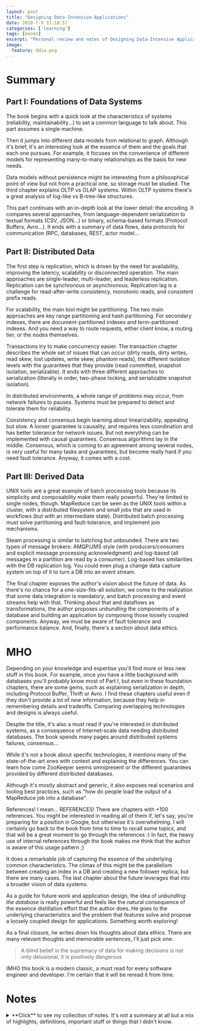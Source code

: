 ```yaml
---
layout: post
title: "Designing Data-Intensive Applications"
date: 2018-7-9 11:18:57
categories: ['learning']
tags: [books]
excerpt: "Personal review and notes of Designing Data-Intensive Applications"
image:
  feature: ddia.png
---
```


# Summary

## Part I: Foundations of Data Systems

The book begins with a quick look at the characteristics of systems (reliability,
maintainability...) to set a common language to talk about. This part assumes a
single machine.

Then it jumps into different data models from relational to graph. Although
it's brief, it's an interesting look at the essence of them and the goals
that each one pursues. For example, it focuses on the convenience of different
models for representing many-to-many relationships as the basis for new needs.

Data models without persistence might be interesting from a philosophical point
of view but not from a practical one, so storage must be studied. The third chapter
explains OLTP vs OLAP systems. Within OLTP systems there's a great analysis of
log-like vs B-tree-like structures.

This part continues with an in-depth look at the lower detail: the encoding. It
compares several approaches, from language-dependent serialization to textual
formats (CSV, JSON...) or binary, schema-based formats (Protocol Buffers,
Avro...). It ends with a summary of data flows, data protocols for
communication (RPC, databases, REST, actor model...

## Part II: Distributed Data

The first step is replication, which is driven by the need for availability,
improving the latency, scalability or disconnected operation.
The main approaches are single-leader, multi-leader, and leaderless replication.
Replication can be synchronous or asynchronous. Replication lag is a challenge
for read-after-write consistency, monotonic reads, and consistent prefix reads.

For scalability, the main tool might be partitioning. The two main approaches
are key range partitioning and hash partitioning. For secondary indexes,
there are document-partitioned indexes and term-partitioned indexes. And you
need a way to route requests, either client know, a routing tier, or the
nodes themselves.

Transactions try to make concurrency easier. The transaction chapter describes
the whole set of issues that can occur (dirty reads, dirty writes, read skew,
lost updates, write skew, phantom reads), the different isolation levels with
the guarantees that they provide (read committed, snapshot isolation,
serializable). It ends with three different approaches to serialization
(literally in order, two-phase locking, and serializable snapshot isolation).

In distributed environments, a whole range of problems may occur, from
network failures to pauses. Systems must be prepared to detect and tolerate
them for reliability.

Consistency and consensus begin learning about linearizability, appealing but
slow. A looser guarantee is causality, and requires less coordination and has
better tolerance for network issues. But not everything can be implemented with
causal guarantees. Consensus algorithms lay in the middle. Consensus, which
is coming to an agreement among several nodes, is very useful for many tasks
and guarantees, but become really hard if you need fault tolerance. Anyway,
it comes with a cost.

## Part III: Derived Data

UNIX tools are a great example of batch processing tools because its
simplicity and composability make them really powerful. They're limited to
single nodes, though. MapReduce can be seen as the UNIX tools within a cluster,
with a distributed filesystem and small jobs that are used in workflows
(but with an intermediate state). Distributed batch processing must solve
partitioning and fault-tolerance, and implement join mechanisms.

Steam processing is similar to batching but unbounded. There are two types
of message brokers: AMQP/JMS style (with producers/consumers and explicit
message processing acknowledgment) and log-based (all messages in a partition
are read by a consumer). Log-based has similarities with the DB replication
log. You could even plug a change data capture system on top of it to turn
a DB into an event stream.

The final chapter exposes the author's vision about the future of data. As there's
no chance for a one-size-fits-all solution, we come to the realization that
some data integration is mandatory, and batch processing and event streams
help with that. Thinking about that and dataflows as transformations, the author
proposes _unbundling_ the components of a database and building an application
by composing those loosely coupled components. Anyway, we must be aware of
fault tolerance and performance balance. And, finally, there's a section about
data ethics.

# MHO

Depending on your knowledge and expertise you'll find more or less new stuff
in this book. For example, once you have a little background with databases
you'll probably know most of Part I, but even in these foundation chapters,
there are some gems, such as explaining serialization in depth, including
Protocol Buffer, Thrift or Avro. I find these chapters useful even if
they don't provide a lot of _new_ information, because they help in remembering
details and tradeoffs. Comparing overlapping technologies and designs is
always useful.

Despite the title, it's also a must read if you're interested in distributed
systems, as a consequence of Internet-scale data needing distributed databases.
The book spends many pages around distributed systems failures, consensus...

While it's not a book about specific technologies, it mentions many of the
state-of-the-art ones with context and explaining the differences. You can
learn how come ZooKeeper seems omnipresent or the different guarantees provided
by different distributed databases.

Although it's mostly abstract and generic, it also exposes real scenarios
and tooling best practices, such as "how do people load the output of a
MapReduce job into a database".

References! I mean... REFERENCES! There are chapters with +100 references. You
might be interested in reading all of them if, let's say, you're preparing for
a position in Google, but otherwise it's overwhelming. I will certainly go back
to the book from time to time to recall some topics, and that will be a great
moment to go through the references :) In fact, the heavy use of
internal references through the book makes me think that the author is aware of
this usage pattern ;)

It does a remarkable job of capturing the essence of the underlying common
characteristics. The climax of this might be the parallelism between creating
an index in a DB and creating a new follower replica, but there are many cases.
The last chapter about the future leverages that into a broader vision of data
systems.

As a guide for future work and application design, the idea of _unbundling the
database_ is really powerful and feels like the natural consequence of the
essence distillation effort that the author does. He goes to the underlying
characteristics and the problem that features solve and propose a loosely
coupled design for applications. Something worth exploring!

As a final closure, he writes down his thoughts about data ethics. There are
many relevant thoughts and memorable sentences, I'll just pick one:

> A blind belief in the supremacy of data for making decisions is not only
> delusional, it is positively dangerous

IMHO this book is a modern classic, a must read for every software engineer and
developer. I'm certain that it will be reread it from time.

# Notes

<details>
<summary markdown="1">
**Click** to see my collection of notes. It's not a summary at all but a mix of
highlights, definitions, important stuff or things that I didn't know.
</summary>

<div markdown="1">
## Part I: Foundations of Data Systems

### 1. Reliable, Scalable, and Maintainable Applications

> (...) there are datastores that are also used as mes‐
sage queues (Redis), and there are message queues with database-like durability
guarantees (Apache Kafka). The boundaries between the categories are becoming blurred.

> Reliability:
> the system should continue to work correctly (performing the correct function at
the desired level of performance) even in the face of adversity (hardware or software
faults, and even human error).

> Scalability:
> as the system grows (in data volume, traffic volume, or complexity), there should
be reasonable ways of dealing with that growth.

> Maintainability
> Over time, many different people will work on the system (engineering and 
operations, both maintaining current behavior and adapting the system to new use
cases), and they should all be able to work on it productively.

#### Reliability

> Note that a fault is not the same as a failure. **A _fault_ is (...) one
component of the system deviating from its spec**, whereas **a _failure_ is when the system as a
whole stops providing the required service to the user**.

> there is a move toward systems that can tolerate the loss of entire machines, by
using software fault-tolerance techniques in preference or in addition to hardware
redundancy.

#### Scalability

##### Describing load

> we need to succinctly describe the current load on the system; only then can we
discuss growth questions. Load can be described
with a few numbers which we call load parameters. The best choice of parameters
depends on the architecture of your system: it may be requests per second to a web
server, the ratio of reads to writes in a database, the number of simultaneously active
users in a chat room, the hit rate on a cache, or something else.

##### Describing performance

> you can investigate what happens
when the load increases. You can look at it in two ways:
- When you increase a load parameter and keep the system resources (CPU, memory,
network bandwidth, etc.) unchanged, how is the performance of your system
affected?
- When you increase a load parameter, how much do you need to increase the
resources if you want to keep performance unchanged?

> In a batch processing system such as Hadoop, we usually care about throughput —the
number of records we can process per second, or the total time it takes to run a job
on a dataset of a certain size. In online systems, what’s usually more important is the
service’s response time—that is, the time between a client sending a request and
receiving a response.

> Latency and response time are often used synonymously, but they
are not the same. The response time is what the client sees: besides
the actual time to process the request (the service time), it includes
network delays and queueing delays. Latency is the duration that a
request is waiting to be handled—during which it is latent, awaiting service.

##### Approaches for coping with load

Scaling up vs. scaling out

> It is conceivable that distributed
data systems will become the default in the future, even for use cases that don’t
handle large volumes of data or traffic.

#### Maintainability

Operability + Simplicity + Evolvability




### 2. Data Models and Query Languages

**The network, hierarchical and document models**
- Network model is a generalization of the hierarchical model. In the tree
structure of the hierarchical model, every record has exactly one parent; in the
network model, a record could have multiple parents
  - The links between records in the network model were not foreign keys, but more like
pointers in a programming language (while still being stored on disk). The only way
of accessing a record was to follow a path from a root record along these chains of
links. This was called an access path.
- Document databases reverted back to the hierarchical model in one aspect: storing
nested records within their parent record rather than in a separate
table.
  - However, when it comes to representing many-to-one and many-to-many relation‐
ships, relational and document databases are not fundamentally different: in both
cases, the related item is referenced by a unique identifier, which is called a foreign
key in the relational model and a document reference in the document model.

#### Graph-Like Data Models

##### Property Graphs

- **Vertex**: id + outgoing edges + incoming edges + properties (k-v).
- **Edge**: id + tail vertex + head vertex + label (kind of relationship) +
            properties (k-v).

- Any vertex can have an edge connecting any other vertex.
- Given any vertex yo can efficiently find the incoming and outgoing vertex and
transverse the graph.
- Labels allow storing different kinds of information in a single graph.

##### Triple-Stores and SPARQL

Mostly equivalent to property graphs.

Related to the _semantic web_ through RDF, which is a format to specify data
combinable with other sources using the same namespaces and attributes.

> SPARQL is a query language for triple stores using the RDF model.

##### The Foundation: Datalog

Subset of Prolog, close to triple-store model but generalized.

Just like Prolog, it's based on rules (that can be reusable among different
queries).






### 3. Storage and Retrieval

#### Data Structures that Power Your Database

Log: append-only data file.

Index: additional structure derived from the primary data for improving
performance.

Log compaction: removal of old values of keys (by keeping just the last one).

##### Hash Indexes

Hash indexes: n-memory hash from key to a disk position. Example: Bitcask (default storage
engine in Riak).

Tombstone: record to mark deletion in a log.

Append-only logs are really convenient:
- Appending and merging are sequential write operations, faster than random writes.
- Concurrency and crash recovery are simpler.

... but have limitations:
- Its index hash table must fit in memory.
- Range queries are not efficient.

##### SSTables and LSM-Trees

**Sorted String Table (SSTable)**: storage segments that are sorted by key , and each key appears only once within each merged segment. Advantages over log segments with hash indexes:

- Merging is simple and efficient even if it doesn't fit in memory, with mergesort.
- Indexes can be sparse (thanks to sorting), you can scan from the previous known one.
- Previous approach leads to group records into blocks and compress them before writing to disk.

Constructing and maintaining SSTables:

1. On write, add it to a memtable (an in-memory balanced tree data structure such as red-black trees or AVL trees...).
2. When the memtable gets bigger than a threshold, write it out to disk, becoming the most recent segment.
3. To serve a read request, first try at the memtable, then use the on-disk segments.
4. From time to time, merge and compact.

Caveat: on crash, the most recent entries at the memtable would be lost, so they have to be written to a (unsorted) "emergency" log as well.

Implementation details:

- Looking up keys that doesn't exist at the database is slow, because it checks the memtable and all segments. To avoid that you can use bloom filters to tell whether keys appear or not.
- Strategies for order and timing of merging and compacting:
  - Size-tiered: newer and smaller SSTables are merged into older, larger ones.
  - Leveled: the key range is split up into smaller SSTables, and older data is moved into separate "levels".

##### B-Trees

Standard index implementation in many databases.

Key-value pairs sorted by key, allowing efficient key-value lookups and range queries.

While previous log-structured indexes break the database down into variable-size segments, B-trees break the database down into fixed-size blocks and read one page at a time. This corresponds more closely to the underlying hardware.

_Note: if you want to learn more about B-Trees, read SQL Performance Explained ([slides](https://juanignaciosl.github.io/postgresql/2016/06/04/sql-performance-explained-cylicon-valley.html))._

##### Comparing B-Trees and LSM-Trees

As a rule of thumb, B-trees are faster for reads, and LSM-trees are faster for writes. But that's often sensitive to workload, so you must test them with your particular workload.

Advantages of LSM-trees:
- Write amplification (one write resulting in many writes to the disk). In write-heavy applications the bottleneck can be the write rate, and write amplification can have a direct cost:
  - B-trees require writing several times: at least to the WAL and the tree page, but also page splits. And they always write full pages.
  - Log-structured indexes rewrite data due to compaction and merging. In general they can sustain higher write throughput because write amplification is usually lower and because compacting is sequential. If disk is magnetic this is specially important.
- LSM-trees can be compressed better, producing smaller files on disk.
- B-trees have fragmentation: then a page is split or a row can't fit in a existing page, some space in a page remains unused. LSM-trees are not page-oriented and rewrites remove fragmentation, so they have lower storage overloads.

Downsides of LSM-trees:
- Compaction can interfere with performance because of limited disk resources, producing less predictable response times.
- If write throughput is high compaction might not be able to keep up with the incoming writes rate, so the number of unmerged segments keeps increasing until you run out of space.
- There might be multiple copies of keys. At transactional environments using locks next to the keys is convenient, so B-Trees are more suitable.

#### Transaction Processing or Analytics?

**OLTP** (online transaction processing): access pattern of looking up a small number of records by key, with an index, and then insert or update based on user's input.

**OLAP** (online analytic processing): scan a few columns over a huge number of records and calculate aggregate statistics.

##### Data Warehousing

**Data warehouse**: separate, read-only database for analytics purposes.

##### Stars and Snowflakes: Schemas for Analytics

Most data warehouses are modeled in star schema: a large fact table with attributes and dimensions (FKs to other tables).

#### Column-Oriented Storage

Analytics query often specify a subset of columns, making column-oriented storage more suitable.

##### Column compression

Column values often are repetitive, making bitmap encoding compression very attractive (storing a value table and its indexes instead of the value itself), and even compressing the indexes themselves.




### 4. Encoding and Evolution

#### Formats for encoding data

Using language-specific formats is not recommended (you get coupled to
languages, and they're usually not efficient), and widespread encoding
formats such as XML, JSON or CSV are limited (ambiguous, incomplete and not
always without proper schema specification support).

##### Thrift and Protocol Buffers

They're binary encoding libraries that require an schema.libraries that require an schema.

Thrift has three different binary encoding formats. It uses aliases for fields.
Protocol Buffers is quite similar.

Forward compatibility (old code can read records that are written by new code)
is guaranteed:
- New fields are just ignored by the code, as (new) tag aren't read.
- Renaming a field just renames it in the schema, the tag number is kept.

Backwards compatibility (can new code read old records?):
- As long as each field has a unique tag number, it can be read.
- If you add a new field, it can't be required, because old records can't have it.

Removing a field is just like adding a field, with backward/forward concerns
reversed (you can only remove a field that is optional) and you can't reuse the
tag number.

Changing the type can lead to precision loss.

Protocol buffers doesn't have array types but a `repeated` keyword. You could
change from `optional` to `repeated`.

Thrift does have array types. You can't change from single-valued to
multi-valued as with Protocol Buffers, but you can have nested lists.

##### Avro

Thrift wasn't a good fit for Hadoop, specially for dynamically generated
schemas and dynamic languages, so Apache came out with Avro.

Schema-based. Both reader and writer must have compatible schemas, because the
binary encoding is just a concatenation of the values, without type or field
information.

Reader and writer schemas don't have to be _the same_, though. The library
compares both schemas and perform needed transformations, such as different
order or filling missing values with default ones.

For schema evolution, you must ensure that new and removed fields have default
values. `null` is supported through union types.

The schema can be bundled in the file if it has a lot of records (so it's not
a problem from storage point of view). A database could store a versioned
list of schemas. Finally, for network communication, the schema can be
negotiated in advance.

#### Modes of Dataflow

##### Dataflow Through Databases

##### Dataflow Through Services: REST and RPC



## Part II: Distributed Data

You want to distribute data because of scalability, fault tolerance/HA and/or
latency.

A first approach for scaling to higher load is a bigger machine, but the cost
grows faster than linearly and is limited to a single geographic location.

This part focuses on "shared-nothing architectures".

Ways to distribute data: replication vs. partitioning.




### 5. Replication

#### Leaders and Followers

Clients must send the writes to the leader, which propagates the changes to
the followers through the replication log. Reads can be queried both to leaders
and followers.

Followers can be synchronous or asynchronous. Synchronous guarantee that the
change is propagated, but might cause writes to fail if they're not available.

##### Handling Node Outages

**Follower failure: _Catch-up recovery_**. As followers keep a log, if there's
been a crash or network interruption, they can request the data from the last
one processed.

**Leader failure: _Failover_**. One of the followers needs to be promoted to
leader, clients need to be reconfigured, and other followers need to start
consuming data from the new leader.

##### Implementation of Replication Logs

- *Statement-based replication*: compact but with some issues, such as
non-deterministic functions (`now()`) or transactions.
- *Write-ahead log (WAL) shipping*: there's a log containing all writes, so
it can be sent to followers, as it allows regenerating the DB. The main
problem is that it describes the data on a very low level (byte changes in
disk blocks), so it depends on the storage engine.
- *Logical (row-based) log replication*: enough information about the rows that
change.
- *Trigger-based replication*: application-level code to perform changes.
Useful for complex (ad-hoc) situations.

#### Problems with Replication Lag

Synchronous replication is not feasible in practice (a single node failure can
bring the whole system down), so you must deal with asynchronous replication
lag. That comes with problems.

##### Reading Your Own Writes

If a user performs a change and immediately reads from a follower that doesn't
have the change yet the data won't be read. Read-after-write consistency might
be needed ("read-your-writes"). Techniques:
- If what a user can modify is not a big subset of the data, if you read
something that the user might've modified, read it from the leader.
- Decide whether reading from the leader or not. For example, tracking the
time before the last update or monitor the replication lag.
- Remember at the client the timestamp of the most recent write and ensure that
the served read is up-to-date. This is harder in a multi-device user
environment.

##### Monotonic reads

A user might do a query to one follower and then to another one that is behind
the previous one (in terms of replication), so the user perception might be
"going back in time". Monotonic reads is having the guarantee that this won't
happen. You can guarantee this by having users asking to the same followers.

##### Consistent Prefix Reads

Causally relationships should be read in order. For example, a question-answer
conversation must be read by people watching it in order. This is a problem at
sharded systems. You might need to record causal relationships explicitly.

#### Multi-Leader Replication

In multi-leader configurations each leader is also a follower to the other
leaders.

A conflict resolution system is needed.

You probably need multi-leader replication in **multi-datacenter setups**.
Otherwise the whole system might be slower (due to the need of routing all
reads through the leader).

**Offline devices support** is another case of multi-leader replication, as
they also support writes.

**Real-time collaborative editing** are essentially multi-leader replication
cases.

##### Handling Write Conflicts

There are several approaches. One of the most interesting one is **converging
towards a consistent state**, because it avoids locks or simulating a single
leader approach. The goal is allow conflicting writes but set up a conflict
resolution strategy so all DBs end in the same state. Strategy example:
- Bind the edition with a timestamp and keep the last one.
- Bind a unique id and keep the higher one.
- Merge.
- Set up an explicit structure and somehow prompt for resolution.

##### Automatic Conflict Resolution

Ongoing research:
- Conflict-free replicated datatypes (CRDTs): data structures (sets, maps...)
that can be concurrently edited by multiple users, resolving conflicts in
sensible ways with two-way merges. Riak has implemented some.
- Mergeable persistent data structures: track history (similar to Git) and
use a three-way merge function.
- Operational transformation: algorithm designed for concurrent editing of
an ordered list of items (such as characters at Etherpad or Google Docs, which
use it).

##### Multi-Leader Replication Topologies

The most common approaches are circular, star and all-to-all topologies.

Star and all-to-all topologies make all data go through all nodes, one by
one. Ids are assigned to avoid infinite loops. One failure can stop
propagation. On the other hand, all-to-all strategies can have other issues,
as ordering is not granted, potentially causing casualty errors. To avoid
that you can use _version vectors_.

#### Leaderless replication

Clients can send writes to any DB. Dynamo, Riak, Cassandra and Voldemort use
this approach.

In these setups, a client send both writes and reads to multiple nodes. That
way you don't even need to handle failovers.

Mechanisms to cope with failover:
- Read repair: when a client reads data and some of the answers are outdated,
they write the result back to the outdated replicas. This works well with
frequent reads.
- Anti-entropy process: a background process is always monitoring and updating
missing data.

**Quorum reads and writes**: given `n` replicas, if the write must be confirmed
by `w` writes and `r` nodes must be queried in each read, `w + r > n`. As at
least one of the node `r` nodes must be up to date, we'd get an up-to-date
value. This also allows some tolerance to unavailable nodes:
- if `w < n` writes can be processed if a node is unavailable.
- if `r < n` reads can be processed if a node is unavailable.
- with `n=3, w=2, r=2` one unavailable nodes can be tolerated.
- with `n=5, w=3, r=3` two unavailable nodes can be tolerated.

Normally, reads and writes are sent to all nodes. `w` and `r` determine the
number of nodes that we wait for.

##### Limitations of Quorum Consistency

Even with quourum, edge cases are likely to happen, because of hardware
failures, failed reads, replication lag and other. This kind of system is
suited for applications that can cope with eventual consistency.
Anyway, monitoring replication lag and staleness is a key practice in a
healthy system.

##### Sloppy Quorums and Hinted Handoff

**Sloppy quorum**: in case of not reaching `w` nodes in a write, instead of
failing, choose a different set of `w` nodes ("overriding the normal sharding
policy"). This assumes that you could get an old value. When the original `w`
nodes are back, push the write there.

In multi-datacenter replication, systems like Cassandra, Voldemort or Riak
keep most of the communication local by waiting only for nodes within the same
datacenter (although the writes are sent asynchronously to all replicas in
all datacenters).

##### Detecting Concurrent Writes

**Last write wins (LWW)**: discarding concurrent writes. When there are
concurrent writes, they get assigned a timestamp, and older keys are
overwritten. This guarantees convergence at the cost of data loss.
A recommended way of using Cassandra is using a UUID as the key, so
each write is unique (and immutable), so concurrent updates are impossible.

_Note that two operations are said to be concurrent if they don't know about
each other, no matter the time. That's because time in distributed systems
is complicated._

##### Capturing the happens-before relationship

Clients can send the last known version number, and the server can return
all the values that have not been overwritten, and the actual version number
after the write. That way, the server
can determine if operations are concurrent based on the version numbers.

##### Merging concurrently written values

Although previous algorithm ensures that there's no data loss, clients must
resolve the conflict, for example, with unions. But plain unions would
drop deletions. To avoid that, instead of deleting items, items are marked
as deleted, thus allowing unions.

##### Version vectors

In leaderless replication, instead of keeping a single version number, a
different version number is tracked in each replica, allowing to
differentiate between an overwrite and a concurrent write.


### 6. Partitioning

The main reason for _partitioning_ (breaking up data into partitions) is
scalability.

#### Partitioning and Replication

Partitioning is usually combined with replication.

#### Partitioning of Key-Value Data

Partitioning schema is important because if it were _skewed_ one node might
have to handle most of the load, making partitioning inefficient.

##### Partitioning by Key Range

Given a key with a continuous range of values, we can split it among nodes.
Boundaries could be chosen automatically or by an administrator.
Within a partition we can keep the keys in order, making range scans easy.
This can lead to hot spots. For example, if the key were the creation date,
all writes would go to the same node. In these cases you could prepend a
prefix that distributed the load among the nodes.

##### Partitioning by Hash of Key

To distribute the load evenly you could apply a hash function to the key and
then partition by the range of the hash of the key.
Although this balances the load, it makes range searches by key very
inefficient.
Cassandra uses a compromise: a table can be declared with a compound PK, and
only the first column is hashed. So, queries where the first column has a
fixed values are efficient (as all data is at the same node, and sorted by
the rest of columns).

##### Skewed Workloads and Relieving Hot Spots

Even hash partitioning can't avoid hotspots if one key is used intensively.
In those scenarios you could add random numbers in front of "hot keys" to
balance the partitioning, at the cost of increasing the bookkeeping (you have
to query all nodes for queries on hot keys. That tradeoff nowadays must be
handled at application level.

#### Partitioning and Secondary Indexes

While secondary indexes are the bread and butter to relational databases,
distributed DBs have avoided them because they don't match well with
partitioning.

##### Partitioning Secondary Indexes by Document

The index contains the keys to the documents within its partition that contain
the value.
With this system, each partition is completely separated and contains the 
secondary index for the documents at it. Also called "local indexes".
Using it requires querying all partitions.
This schema is prone to tail latency amplification.
Most vendors recommend a partitioning scheme where secondary indexes can be
served from the same partition, but that's not always possible.

##### Partitioning Secondary Indexes by Term

Instead of having a local index for each partition, the index itself can be
partitioned. For example, we might have a secondary index on a term and have
the index of values a-m in one partition and the index of n-z in other. This
way you only have to query one index.

It makes reads more efficient but writes are slower, as a single document
write might have to update indexes at many partitions.

#### Rebalancing Partitions

Rebalancing: moving data (partitions) from one node to another.

Don't use `hash mod N`, because if `N` changes you have to move your data all
around.

Using a **fixed number of partitions**, relatively larger than N, and assign them
to the nodes, is a easy and good approach. The main problem is choosing a
number that is not too low (because it's an upper boundary for N) nor too
high (managing partitions has a cost).

Specially for key-range partitioning, but also useful for hash partitioning,
there's **dynamic partitioning**: the DB starts with a single partition (or a
preconfigured _pre-splitting_ and as ranges are populated, partitions are split
or merged. This optimizes the partition overhead.

Previous approaches were proportional to the size of the dataset. For hash
partitioning you can use **partitioning proportionally to nodes**: each node
has a fixed number of partitions. This keeps the size of each partition
fairly stable.

##### Operations: Automatic or Manual Rebalancing

Balancing is expensive, so automatic balancing can lead to surprises to avoid
network or IO overload. Putting a human in the loop is often convenient.

#### Request Routing

In order to do a request, we need to know which node to connect to. This is a
problem of _service discovery_. We could delegate on the client, on a routing
tier, or in the nodes themselves.
Be it the routing engine, the client or the nodes, we need a mechanism that
learns about changes in partitions so the reqeusts are sent to the right nodes.
Many technologies (HBase, Kafka...) use ZooKeeper for service discovery. It
talks to the nodes and keep track of the IPs and partitions.
Cassandra takes a different approach, with a gossip protocol among the nodes
to disseminate the changes. If a request is sent to the wrong node, it's
redirected.

### 7. Transactions

#### The Slippery Concept of a Transaction

Transaction guarantees are often described as **ACID**: Atomicity, Consistency,
Isolation and Durability (although definitions are vague and ACID has become a
marketing term).

**Atomicity**: a transaction is atomic if when an error occurs in the middle
of it, all the writes are discarded or undone and the transaction is aborted.

**Consistency**: if the transaction starts in a valid state (from the
standpoint of the variants of your application) and writes preserve the
validity, the invariants are always satisfied. Consistency actually belongs
to the application, that must take advantage of Atomicity, Isolation and
Durability to be consistent.

**Isolation**: if two transactions occur concurrently, they must run as if
they were run in isolation (serially).

**Durability**: if the transaction ends successfully (written to a
non-volatile store), the data won't be lost. This often implies writing to a
write-ahead log.

##### Single-Object and Multi-Object Operations

In order to change data in several object (rows, documents...) the DB must
support a way to group operations in a transaction.

Single-object operations, such as updating one record or incrementing a counter
(if the database provides that mechanism) are not considered transactions.

#### Weak Isolation Levels

ACID has a performance cost. Knowing the isolation levels can help you choosing
the right tool.

##### Read Committed

When you read you only read committed data. When you write, you only overwrite
committed data.

Dirty writes are often prevented with row locks that transactions must get
before modifying a value.

Dirty reads could be prevented with a lock as well, but that would cause long
transactions to block reads for a long time. Instead, both the old value and
the new one are remembered until the transaction ends. Queries outside the
transaction read the old one, queries inside read the new one.

##### Snapshot Isolation and Repeatable Read

_Nonrepeatable read or read skew_: two consecutive queries return different
values for the same field (because a transaction changed it). That's considered
acceptable under read committed isolation level, but it's not for long running
queries such as the ones under analytical queries or backups.
Snapshot isolation fixes this: each transaction reads from a consistent
snapshot of the DB.

It's usually implemented with MVCC (multi-version concurrency control): each
transaction gets a unique identifier, and when it modifies some data, the new
one is tagged with that id. That way the DB know what data should be seen
by each transaction.

Reads are based in visibility rules: a record is visible if the transaction
that created that object was already committed and the object is not marked
for deletion by a committed transaction. This is performed by remembering
ongoing transactions when another transaction begins.

##### Preventing lost updates

In concurrent read-modify-write cycles, you can lose updates (because the first
transaction doesn't know about the first one).

Mechanisms:
- Atomic write operations: `update counters set val = val + 1 where key = 1`.
- Explicit locking: adding `... for update` in a select grants a write lock.
- Automatic detection and retry.
- Compare and set: add the old value at the `where` of the write query.

##### Conflict resolution and replication

In replicated DBs you can't use locks or compare-and-set, because there are
several copies. In these scenarios, using special data structures that allow
fixing the conflict at application level, or that take advantage of commutative
properties of some operations, are the way to go.
The alternative, last write wins, is prone to lost updates.

##### Write Skew and Phantoms

**Write skew**: two transactions read the same objects, and then update some of
those objects. It's hard to control. You might be able to do it with true
serializable isolation, triggers and materialized views, or explicit locks.

The pattern is doing a select that then, depending on application logic,
performs a write. This, having a write in one transaction changing the result
of a search query in another, is called a phantom. You can't use a lock to
avoid them, because there's no object to attach it to it.

A solution is materializing conflicts: adding rows that allow explicit locking.
It's not a great solution because it's error-prone and leaks a concurrency
control into the data model. Serializable isolation is preferable.

#### Serializability

Serialization provides the strongest guarantees, but with a cost.

##### Actual Serial Execution

Single-threaded systems allow executing transactions actually in serial, and
can perform well. They're nevertheless limited to a CPU core, and should only
be used if all data fits in memory.

###### Encapsulating transactions in stored procedures

To get rid of human interaction and reduce network communication, you can
perform the complete transaction in a safe stored procedure.

##### Two-Phase Locking (2PL)

In 2PL, if a transaction wants to read a object written by another one, it
must wait. And if a transaction wants to write an object read by another, it
must wait as well.

It's implemented with locks in shared mode (for reads) and exclusive mode (for
reads). Exclusive lock imply waiting.

The main problem is performance. Partly by management overhead but mostly
because the loss of concurrency. They're _really_ slow at high percentiles.

For phantom prevention a DB must implement predicate locks, which are locks
over objects that match some search condition (even if they don't exist yet!).

Predicate locks are expensive to check, so index-range locks are a good
compromise. Instead of locking the precise ranges, they leverage existing
indexes to create the locks on them. They're broader, but much faster.

##### Serializable Snapshot Isolation (SSI)

SSI is optimistic in the sense that it allows transaction to operate as if
nothing wrong happened, and performs the checks at commit. If everything was
OK (if the transactions actually run in serial) it allows committing, otherwise
transaction is aborted.

This performs good if contention (access to the same resource) is low and there
are spare resources.

##### Decisions based on an outdated premise

If the transaction makes decisions based upon a read in the beginning, on
commit the premise must be checked again.

**Detecting stale MVCC reads** (uncommitted writes before the read).

**Detecting writes that affect prior reads** (write after the read).


### 8. The Trouble with Distributed Systems

#### Faults and Partial Failures

In single-machine there's no _essential_ reason for things to go wrong. As a
single computer is deterministic, the problems are always faulty software.
In distributed systems that's no longer true, because you must face real-world
issues, making the system non-deterministic and prone to partial failures.

#### Unreliable Networks

There's a myriad of ways a network can fail, and some components need to detect
failures to react (for example, a load balancer). Timeouts are the only
reliable mechanism for detecting a fault.

#### Unreliable Clocks

Monotonic clocks are clocks that always move ahead, valid for measuring
duration.

Spanner uses time of the day for generating transaction ids for snapshot
isolation across datacenters. That's normally hard to achieve, but in their
case it's based on a TrueTime API that returns the earliest possible time
and the latest possible time. If given two pairs they don't overlap, they have
confidence that one transaction happened before another. That helps avoiding
causality issues. In order to finish a commit it must wait until all possible
transactions that might've read values also end. So, to reduce wait time it
must improve clock synchronization.

#### Knowledge, Truth and Lies

One node own knowledge can't be trusted because of individual issues (GC...),
and because node faults can't be reliably distinguished from network faults,
so "the truth" is determined by a absolute majority of more than half the
nodes.

Fencing tokens (that can be implemented returning a monotonic token when the
lock is granted) fix the problem of granting a lock to a unresponsive client.

Byzantine faults are problems caused by nodes that "lie", like sending
corrupted messages or claiming something that is not the truth (from a
protocol standpoint). This book assume that these kind of problems don't appear
because nodes are under your control and hardware failures are assisted at
hardware level. Byzantine faults often need to be addressed by consensus of
super majorities (two thirds).

As algorithms need to be defined independently from the hardware, we need to
define which assumptions they can work with. This is done with system models:

Models in regard of timing assumptions:
- Synchronous model: bounded timing. Unrealistic.
- Partially synchronous model: like synchronous, _most of the time_. Realistic.
- Asynchronous model.

Models in regard of node failures:
- Crash-stop faults: the only failure is stop responding and never coming back.
- Crash-recovery faults: after a crash a node can start responding again.
- Byzantine faults: nodes can do anything.

An algorithm is considered *correct* in a system model if it always satisfies
its properties in all situations that can happen in that system model.

There are two kind of properties:
- If a *safety property* is violated we can point a particular point in time at
which it was broken, and the violation can't be undone.
- If a *liveness property* is violated we can't point a particular point of
time for the violation, but there's hope that it may be satisfied in the
future.

### 9. Consistency and consensus

A good approach for building fault-tolerant systems is creating general-purpose
abstractions with useful guarantees, and then let software rely on those
guarantees.

#### Linearizability

Linearizability is making a system look like there's only one copy of the data
and all operations are atomic.

It's not the same than serializability, which is an isolation property of
transactions. Linearizability is all about the recency of individual records.

##### Relying in linearizability

Important in many applications:
- Locks and leader election: in distributed locks, the underlying storage must
be linearizable. Consensus algorithms rely on this.
- Constraints and uniqueness.
- Cross-channel timing dependencies.

#### Ordering Guarantees

##### Ordering and Causalty

Causal order is not a total order. Total order allows any two elements to be
compared. Linearizability has total order, and implies causality.

Causality can be preserved without linearizability, and it's the strongest
possible consistency model that doesn't slow down because of network delays,
and remains available in face of network failures.

In order to determine causality, the dependencies must be tracked, for example
with version vectors. Nevertheless, storing all that is impractical and can
be replaced by sequence number ordering. If we can just add a monotonic integer
that's enough to be consistent with causality. A replication log is also valid.

Without a single leader, generating sequence numbers is not easy, and
approximations are often used, such as timestamps or pre-allocated ranges,
which are inconsistent with causality.

There's other simple method which is consistent: *Lamport timestamps*.
Essentially, it's keeping track of the number of operations performed to keep
track of the causality. Each node has an identifier and a counter. The
identifier provides uniqueness. Each operation goes with the counter, and
if any node or client receives a bigger counter than the one stored, it's
updated.

Lamport timestamps can provide causally dependency at a lower storage cost than
version vectors, but version vectors can detect concurrent operations.

Total ordering is not enough for guarantees such as uniqueness, because the
order is only valid afterwards, not for taking decisions in the moment.

##### Total Order Broadcast

Total order broadcast is a protocol aimed to provide total order guarantees in
distributed environments, without leaders. It requires reliable delivery and
total ordered delivery.

#### Distributed Transactions and Consensus

Consensus is a hard topic required for many needs such as leader election and
atomic commits. In the asynchronous model, it's impossible to solve, but if
nodes can use timeouts the problem becomes solvable.

##### Atomic Commit and Two-Phase Commit (2PC)

In 2PC, applications write on several nodes as usual. For the commit, a
`prepare` signal is first sent by the coordinator, and once both answers are
received, the final `commit` is sent. A global transaction id is shared in all
requests. The `prepare` signal is only returned by the nodes if they can
guarantee that the commit can take place, so nodes actually perform all needed
tasks, but without committing. When the coordinator receives all OKs from the
`prepare`, it's written to disk into a log and sent to the nodes.

It's a blocking protocol because nodes might have to wait for a coordinator
recovery after the `prepare`. In theory it could be done non-blocking, but it's
not practical.

##### Fault-Tolerant Consensus

Properties:
- Uniform agreement: all nodes decide the same.
- Integrity: no node decides twice.
- Validity: the decision was proposed by a node. Rules out trivial solutions.
- Termination: nodes that don't crash decide. Formalizes fault-tolerance.
Subject to the assumption that at least half of the nodes don't crash.

Most algorithms decide upon a sequence of numbers, so they become total order
broadcast algorithms.

In single-leader replication that is not manually solved, on failover a new
leader must be chosen, which is closer to consensus.

Consensus algorithm only guarantee uniqueness of leader within the same epoch,
which roughly is a monotonic number that is increased when a new leader is
chosen. When a decision must be taken, the leader first asks whether it's still
the leader, and then the voting takes place. At least one of the nodes that
confirmed the leadership must take place in the voting.

The biggest differences between fault-tolerant consensus algorithms and 2PC is
that in 2PC the leader is always the same and it must wait for all followers.

Costs:
- The agreement before the voting is close to synchronous communication.
- It requires strict majority, so at least 3 nodes are needed to tolerate 1
fault, and 5 for 2. And network partitions cause blocking of the smaller one.
- Most consensus algorithms assume a fixed number of nodes.
- As they rely on timeouts to detect faulty nodes, performance is harmed on
geographically distant nodes.

##### Membership and Coordination Services

ZooKeeper is seen as a distributed key-value store that implements
fault-tolerant consensus and has other properties:
- Linearizable atomic operations
- Total ordering of operations
- Failure detection
- Change notifications

## Part III: Derived Data

### 10. Batch Processing

#### Batch Processing with Unix Tools

UNIX design philosophy (small tools, composability...) created a really
powerful tooling for batch processing.

#### MapReduce and Distributed Filesystems

MapReduce processes are analogous to UNIX tools, but instead of operating on
stdin and stdout they use distributed filesystems such as HDFS.

HDFS is based on shared-nothing principle. Consists of a daemon in every node,
and a central NameNode that keeps information of which file blocks are stored
on which machine. Conceptually it's one big filesystem over a machine network.

**MapReduce**:
1.- Split files in records.
2.- Call the mapper function, extract a key from each record, leave the value
empty.
3.- Sort all key-value pairs by key.
4.- Call the reducer function to iterate over sorted key-value pairs.

To create a MapReduce job you need to implement the mapper and the reducer
functions:
- Mapper: called once per record, generates any number of key-value pairs.
- Reducer: receives an iterator over a collection of values with the same key.

The advantage over UNIX tools is that it can be parallelized.

The scheduler tries to run the mapper where there's a replica of the input
file, _putting the computation near the data_.

As the number of problems that you can solve with a single MapReduce job is
limited, you usually work with worflows, chained jobs, which materialized
state among them.

There's no support for "traditional joins", so specific algorithms must be
developed. For example, sort-merge joins, where the mapper outputs different
data for a given key (for example, user birth date followed by activity) and
then the reducer processes the information by user.

If some keys have much more data than others (such as celebrities in a social
network), called hot spots, reducers job might have to be split among several
nodes.

Hadoop encourages storing a lot of raw data to be processed later.

#### Beyond MapReduce

##### Materialization of Intermediate State

MapReduce jobs need to finish before the next can start, and that often makes
mappers redundant (as they just read the output of the previous jobs). Also
forces to write a lot of temporary data.

To overcome that, some dataflow engines such as Spark, Tez and Flink appeared,
handling the workflow as a single job. There's no role (map/reduce) separation,
just "operators".

##### Graphs and Iterative Processing

Graphs require iterative processing, which can't be expressed in MapReduce
terms, because it only performs a single pass over the data. To overcome this,
the Pregel model, in each iteration a function is called for each vertex, and
the node remembers its state (similar to an actor model, but with
fault-tolerance).

### 11. Stream Processing

#### Transmitting Event Streams

Messaging systems:
- TCP/UNIX pipe: just allow 1-1.
- Publish/subscribe. Different systems:
  - What if publish rate is faster than consumption? Drop, buffer or
    backpressure.
  - What if node crashes? Is message loss acceptable?

##### Direct messaging from producers to consumers

UDP multicast, ZeroMQ, direct RPC/HTTP calls... They require application level
code to be aware of possible data loss.

##### Message brokers

Intermediate server similar to a database but optimized
for streaming processing. Makes consumers asynchronous. Often provides
unbounded queuing. Differences from databases:
- Messages are usually deleted after delivery.
- Assume small working sets.
- They support subscribing to topics, which is related to secondary indexes.
- Do not support querying.

**Multiple consumers**: load balancing vs. fan-out.

**Acknowledges and redelivery**: customers must send a confirmation when they
process the message. This can cause message reordering if load-balancing is
used.

##### Partitioned Logs

They combine DB durability with message brokers low-latency notifications.

Logs vs. traditional messaging:
- Log supports fan-out trivially: readers can consume the log without
  interfering.
- To achieve load balancing, the broker can assign partitions to node groups.
  Tradeoffs:
  - The number of nodes sharing the work of consuming a topic can be at most
    the number of log partitions, because messages within the same partition
    are delivered to the same node. Using a thread pool makes offset management
    complicated.
  - If a single message is slow to process, it holds up the processing of
    subsequent messages.

Conclusion: if message processing is slow and you need to parallelize
processing on a message-by-message basis, and ordering is not important, a
traditional message broker is preferable. If ordering is important and
processing is fast, logs-based works well.

##### Databases and Streams

Reading the "internal" DB replication log can be seen as a way to detect data
changes and react to them (such as writing to a search index).

Event Sourcing and CQRS are techniques closely related to that. For example,
we can use the immutable log for the events and derive read-only views.

It also affects concurrency control. On one hand, it has the problem that
consumers are asynchronous, so providing read-your-own-writes guarantee might
become harder. On the other, it allows addressing concurrency differently:
you could store an atomic event that completely resembles the user action.

##### Processing Streams

Uses of stream processing:
- Complex event processing
- Stream analytics
- Maintaining materialized views
- Search on streams
- Message passing and RPC

Reasoning about time is often based on windows of time. Types:
- Tumbling window: fixed length, consecutive
- Hopping window: fixed length, with overlapping
- Sliding window: all the events that occur within an interval ("last 5 min")
- Session window: all the events that occur closely, ending on inactivity

##### Stream joins

- Stream-stream joins: the processor maintains state with events indexed by
  the join field. This way it can react and emit a new join event on match.
  This can include a session window.
- Stream-table ("stream enrichment"): a copy of the DB is kept (in sync) at the
  processor. On join, an event is emitted.
- Table-table join

### 12. The Future of Data Systems

#### Data integration

##### Combining Specialized Tools by Deriving Data

Reasoning about data flows is hard, and you probably need to derive data.
Using total order (based on event sourcing logs or change data capture) is a
way to handle that easily. It's also a way to avoid distributed transactions
for data integration in some cases.

#### Unbundling Databases

Thinking about what a database provides (secondary indexes, materialized views,
replication logs...) and how a index is created (similar to setting up a new
follower replica), you can begin seeing the dataflow across an entire
organization as a big database. Assuming that there's no single storage
system that can fit all needs, there might be two approaches for providing a
cohesive system:
- Federated databases, unifying reads: provide a unified query interface to
a variety of storage engines. FDWs are an example of this.
- Unbundled databases, unifying writes: make it easier to reliably plug
together storage systems (with CDC or event logs).

**Designing Applications Around Dataflow**: application code might be seen as a
derivation function, listening to changes
of the data, creating derived datasets as needed and removing the need for
querying outside the local machine (as the local data would always be updated).

The derived dataset can be seen as the meeting point between the read and write
paths, and shifting it is interesting. Depending on the needs, the two paths
might do more work.

Taking this dataflow idea to the limit, and given the improved features of web
clients, maybe we should consider designing all applications like messaging
applications are, pushing changes to the clients all the time.

#### Aiming for Correctness

Even if the application uses a data store with strong guarantees, or even
immutability, it's not free of errors. Generally speaking, end-to-end safety
measurements are needed in order to guarantee correctness.

The so called "eventual consistency" conflates two topics: timeliness and
integrity. While integrity is a must, timeliness and other constraints can
often be loosely interpreted as part of the normal business rules.

Either to protect us from hardware failures or from software bugs, we should
consider designing for auditability.

#### Doing the Right Thing

This section must be read, can't be summarized.

</div>
</details>
